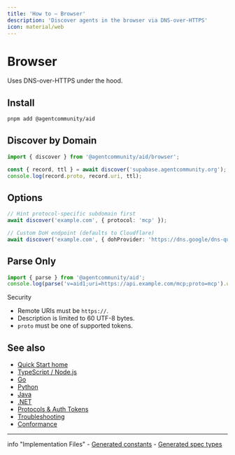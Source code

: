 ```yaml
---
title: 'How to — Browser'
description: 'Discover agents in the browser via DNS-over-HTTPS'
icon: material/web
---
```


# Browser

Uses DNS-over-HTTPS under the hood.

## Install

```bash
pnpm add @agentcommunity/aid
```

## Discover by Domain

```ts
import { discover } from '@agentcommunity/aid/browser';

const { record, ttl } = await discover('supabase.agentcommunity.org');
console.log(record.proto, record.uri, ttl);
```

## Options

```ts
// Hint protocol-specific subdomain first
await discover('example.com', { protocol: 'mcp' });

// Custom DoH endpoint (defaults to Cloudflare)
await discover('example.com', { dohProvider: 'https://dns.google/dns-query' });
```

## Parse Only

```ts
import { parse } from '@agentcommunity/aid';
console.log(parse('v=aid1;uri=https://api.example.com/mcp;proto=mcp').uri);
```

Security

- Remote URIs must be `https://`.
- Description is limited to 60 UTF-8 bytes.
- `proto` must be one of supported tokens.

## See also

- [Quick Start home](./quickstart)
- [TypeScript / Node.js](./quickstart_ts)
- [Go](./quickstart_go)
- [Python](./quickstart_python)
- [Java](./quickstart_java)
- [.NET](./quickstart_dotnet)
- [Protocols & Auth Tokens](../Reference/protocols)
- [Troubleshooting](../Reference/troubleshooting)
- [Conformance](../Tooling/conformance)

---
 info "Implementation Files" - [Generated constants](https://github.com/agentcommunity/agent-interface-discovery/blob/main/packages/aid/src/constants.ts) - [Generated spec types](https://github.com/agentcommunity/agent-interface-discovery/blob/main/protocol/spec.ts)
